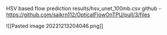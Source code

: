 HSV based flow prediction
results/hsv_unet_100mb.csv
github - https://github.com/saikrn112/OpticalFlowOnTPU/pull/3/files

![[Pasted image 20221213204046.png]]





